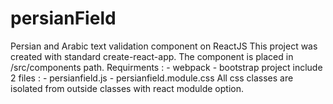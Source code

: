 # persianField
Persian and Arabic text validation component on ReactJS
This project was created with standard create-react-app.
The component is placed in /src/components path.
Requirments : 
    -   webpack
    -   bootstrap
project include 2 files : 
    -   persianfield.js
    -   persianfield.module.css
All css classes are isolated from outside classes with react modulde option.

